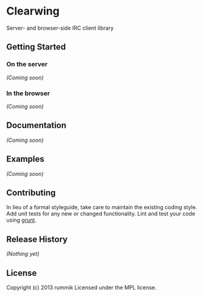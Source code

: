 # Clearwing

Server- and browser-side IRC client library

## Getting Started
### On the server
_(Coming soon)_

### In the browser
_(Coming soon)_

## Documentation
_(Coming soon)_

## Examples
_(Coming soon)_

## Contributing
In lieu of a formal styleguide, take care to maintain the existing coding style. Add unit tests for any new or changed functionality. Lint and test your code using [grunt](http://gruntjs.com/).

## Release History
_(Nothing yet)_

## License
Copyright (c) 2013 rummik
Licensed under the MPL license.
